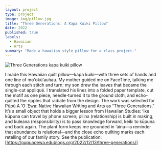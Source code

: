 ```yaml
---
layout: project
type: project
image: img/pillow.jpg
title: "Three Generations: A Kapa Kuiki Pillow"
date: 2022
published: true
labels:
  - Hawaiian
  - Arts
summary: "Made a hawaiian style pillow for a class project."
---
```


<div class="text-center p-4">
 
  <img img src="{{ '/img/three-generations.jpg' | relative_url }}" alt="Three Generations kapa kuiki pillow">
</div>

I made this Hawaiian quilt pillow—kapa kuiki—with three sets of hands and one line of moʻokūʻauhau. My mother guided me on FaceTime, talking me through each stitch and turn; my son drew the leaves that became the single-cut appliqué. I translated his lines into a folded paper template, cut the motif as one piece, needle-turned it to the ground cloth, and echo-quilted the ripples that radiate from the design.
The work was selected for Pūpū A ʻO ʻEwa: Native Hawaiian Writing and Arts as “Three Generations.” It’s a small object that holds a bigger lesson from Hawaiian Studies: ʻike kūpuna can travel by phone screen; pilina (relationship) is built in making; and kuleana (responsibility) is to pass knowledge forward, keiki to kūpuna and back again. The plant form keeps me grounded in ʻāina—a reminder that abundance is relational—and the close echo quilting marks each retelling of our family story.
See the publication: [https://pupuaoewa.edublogs.org/2022/12/13/three-generations/]
